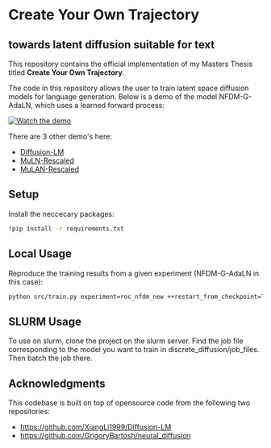 # Create Your Own Trajectory
## towards latent diffusion suitable for text

This repository contains the official implementation of my Masters Thesis titled **Create Your Own Trajectory**.

The code in this repository allows the user to train latent space diffusion models for language generation. Below is a demo of the model NFDM-G-AdaLN, which uses a learned forward process:

[![Watch the demo](https://img.youtube.com/vi/g1cgj2s_idM/maxresdefault.jpg)](https://youtu.be/g1cgj2s_idM?si=WSHn4Q_dii1AKO-4)


There are 3 other demo's here:

- [Diffusion-LM](https://youtu.be/R6lApViDZ0o)
- [MuLN-Rescaled](https://youtu.be/R6lApViDZ0o)
- [MuLAN-Rescaled](https://youtu.be/lWZqdKA9D48)


## Setup 

Install the neccecary packages:

```sh
!pip install -r requirements.txt
```

## Local Usage

Reproduce the training results from a given experiment (NFDM-G-AdaLN in this case):

```sh
python src/train.py experiment=roc_nfdm_new ++restart_from_checkpoint=True
```

## SLURM Usage

To use on slurm, clone the project on the slurm server. Find the job file corresponding to the model you want to train in discrete_diffusion/job_files. Then batch the job there. 

## Acknowledgments

This codebase is built on top of opensource code from the following two repositories:

- https://github.com/XiangLi1999/Diffusion-LM
- https://github.com/GrigoryBartosh/neural_diffusion

